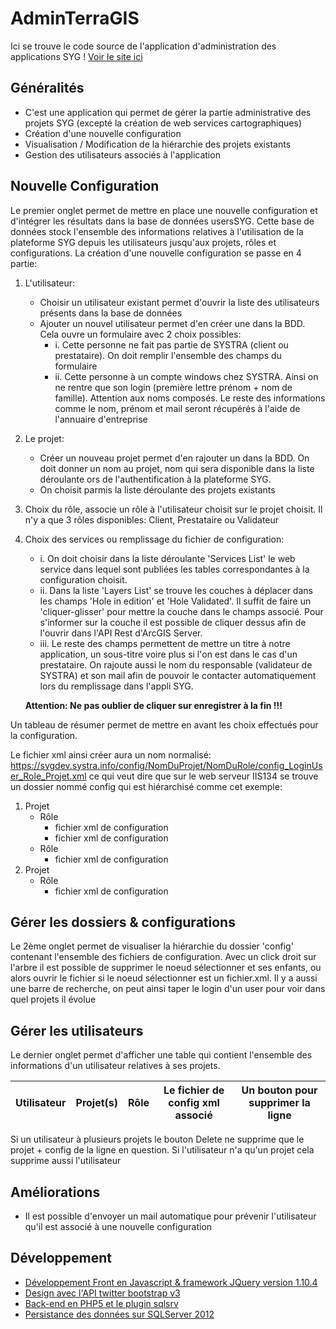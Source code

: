 # AdminTerraGIS

Ici se trouve le code source de l'application d'administration des applications SYG ! [Voir le site ici](https://sygdev.systra.info/adminSYG)

## Généralités
* C'est une application qui permet de gérer la partie administrative des projets SYG (excepté la création de web services cartographiques)
* Création d'une nouvelle configuration
* Visualisation / Modification de la hiérarchie des projets existants
* Gestion des utilisateurs associés à l'application

## Nouvelle Configuration

Le premier onglet permet de mettre en place une nouvelle configuration et d'intégrer les résultats dans la base de données usersSYG. Cette base de données stock l'ensemble des informations relatives à l'utilisation de la plateforme SYG depuis les utilisateurs jusqu'aux projets, rôles et configurations.
La création d'une nouvelle configuration se passe en 4 partie:

1. L'utilisateur:
	* Choisir un utilisateur existant permet d'ouvrir la liste des utilisateurs présents dans la base de données
	* Ajouter un nouvel utilisateur permet d'en créer une dans la BDD. Cela ouvre un formulaire avec 2 choix possibles:
		- i.	Cette personne ne fait pas partie de SYSTRA (client ou prestataire). On doit remplir l'ensemble des champs du formulaire
		- ii. Cette personne à un compte windows chez SYSTRA. Ainsi on ne rentre que son login (première lettre prénom + nom de famille). Attention aux noms composés. Le reste des informations comme le nom, prénom et mail seront récupérés à l'aide de l'annuaire d'entreprise
2. Le projet:
	* Créer un nouveau projet permet d'en rajouter un dans la BDD. On doit donner un nom au projet, nom qui sera disponible dans la liste déroulante ors de l'authentification à la plateforme SYG.
	* On choisit parmis la liste déroulante des projets existants
3. Choix du rôle, associe un rôle à l'utilisateur choisit sur le projet choisit. Il n'y a que 3 rôles disponibles: Client, Prestataire ou Validateur
4. Choix des services ou remplissage du fichier de configuration:
	- i.	 On doit choisir dans la liste déroulante 'Services List' le web service dans lequel sont publiées les tables correspondantes à la configuration choisit.
	- ii.	 Dans la liste 'Layers List' se trouve les couches à déplacer dans les champs 'Hole in edition' et 'Hole Validated'. Il suffit de faire un 'cliquer-glisser' pour mettre la couche dans le champs associé. Pour s'informer sur la couche il est possible de cliquer dessus afin de l'ouvrir dans l'API Rest d'ArcGIS Server.
	- iii. Le reste des champs permettent de mettre un titre à notre application, un sous-titre voire plus si l'on est dans le cas d'un prestataire. On rajoute aussi le nom du responsable (validateur de SYSTRA) et son mail afin de pouvoir le contacter automatiquement lors du remplissage dans l'appli SYG.

	**Attention: Ne pas oublier de cliquer sur enregistrer à la fin !!!**		


Un tableau de résumer permet de mettre en avant les choix effectués pour la configuration.

Le fichier xml ainsi créer aura un nom normalisé: https://sygdev.systra.info/config/NomDuProjet/NomDuRole/config_LoginUser_Role_Projet.xml ce qui veut dire que sur le web serveur IIS134 se trouve un dossier nommé config qui est hiérarchisé comme cet exemple:
1. Projet
	* Rôle
		- fichier xml de configuration
		- fichier xml de configuration
	* Rôle
		- fichier xml de configuration
2. Projet
	* Rôle
		- fichier xml de configuration


## Gérer les dossiers & configurations

Le 2ème onglet permet de visualiser la hiérarchie du dossier 'config' contenant l'ensemble des fichiers de configuration.
Avec un click droit sur l'arbre il est possible de supprimer le noeud sélectionner et ses enfants, ou alors ouvrir le fichier si le noeud sélectionner est un fichier.xml. Il y a aussi une barre de recherche, on peut ainsi taper le login d'un user pour voir dans quel projets il évolue

## Gérer les utilisateurs

Le dernier onglet permet d'afficher une table qui contient l'ensemble des informations d'un utilisateur relatives à ses projets.

Utilisateur| Projet(s) | Rôle | Le fichier de config xml associé | Un bouton pour supprimer la ligne
-----------|-----------|------|----------------------------------|----------------------------------

Si un utilisateur à plusieurs projets le bouton Delete ne supprime que le projet + config de la ligne en question. Si l'utilisateur n'a qu'un projet cela supprime aussi l'utilisateur

## Améliorations

* Il est possible d'envoyer un mail automatique pour prévenir l'utilisateur qu'il est associé à une nouvelle configuration

## Développement

* [Développement Front en Javascript & framework JQuery version 1.10.4](http://jquery.com)
* [Design avec l'API twitter bootstrap v3](http://getbootstrap.com/)
* [Back-end en PHP5 et le plugin sqlsrv](http://www.php.net/manual/fr/book.sqlsrv.php)
* [Persistance des données sur SQLServer 2012](http://www.microsoft.com/france/serveur-cloud/sql/2012/)
